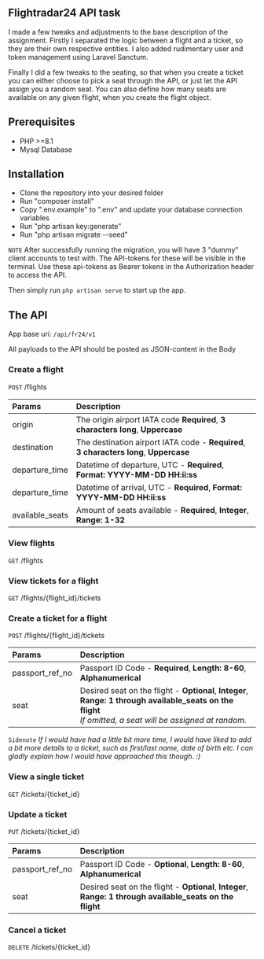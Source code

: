 ## Flightradar24 API task

I made a few tweaks and adjustments to the base description of the assignment. Firstly I separated the logic between a flight and a ticket, so they are their own respective entities.
I also added rudimentary user and token management using Laravel Sanctum.

Finally I did a few tweaks to the seating, so that when you create a ticket you can either choose to pick a seat through the API, or just let the API assign you a random seat. You can also define how many seats are available on any given flight, when you create the flight object.

## Prerequisites

-   PHP >=8.1
-   Mysql Database

## Installation

-   Clone the repository into your desired folder
-   Run "composer install"
-   Copy ".env.example" to ".env" and update your database connection variables
-   Run "php artisan key:generate"
-   Run "php artisan migrate --seed"

`NOTE` After successfully running the migration, you will have 3 "dummy" client accounts to test with. The API-tokens for these will be visible in the terminal. Use these api-tokens as Bearer tokens in the Authorization header to access the API.

Then simply run `php artisan serve` to start up the app.

## The API

App base uri: `/api/fr24/v1`

All payloads to the API should be posted as JSON-content in the Body

### Create a flight

`POST` /flights

| Params          | Description                                                                            |
| :-------------- | :------------------------------------------------------------------------------------- |
| origin          | The origin airport IATA code **Required**, **3 characters long**, **Uppercase**        |
| destination     | The destination airport IATA code - **Required**, **3 characters long**, **Uppercase** |
| departure_time  | Datetime of departure, UTC - **Required**, **Format: YYYY-MM-DD HH:ii:ss**             |
| departure_time  | Datetime of arrival, UTC - **Required**, **Format: YYYY-MM-DD HH:ii:ss**               |
| available_seats | Amount of seats available - **Required**, **Integer**, **Range: 1-32**                 |

### View flights

`GET` /flights

### View tickets for a flight

`GET` /flights/{flight_id}/tickets

### Create a ticket for a flight

`POST` /flights/{flight_id}/tickets

| Params          | Description                                                                                                                                                       |
| :-------------- | :---------------------------------------------------------------------------------------------------------------------------------------------------------------- |
| passport_ref_no | Passport ID Code - **Required**, **Length: 8-60**, **Alphanumerical**                                                                                             |
| seat            | Desired seat on the flight - **Optional**, **Integer**, **Range: 1 through available_seats on the flight** <br />_If omitted, a seat will be assigned at random._ |

`Sidenote` _If I would have had a little bit more time, I would have liked to add a bit more details to a ticket, such as first/last name, date of birth etc. I can gladly explain how I would have approached this though. :)_

### View a single ticket

`GET` /tickets/{ticket_id}

### Update a ticket

`PUT` /tickets/{ticket_id}

| Params          | Description                                                                                                |
| :-------------- | :--------------------------------------------------------------------------------------------------------- |
| passport_ref_no | Passport ID Code - **Optional**, **Length: 8-60**, **Alphanumerical**                                      |
| seat            | Desired seat on the flight - **Optional**, **Integer**, **Range: 1 through available_seats on the flight** |

### Cancel a ticket

`DELETE` /tickets/{ticket_id}
